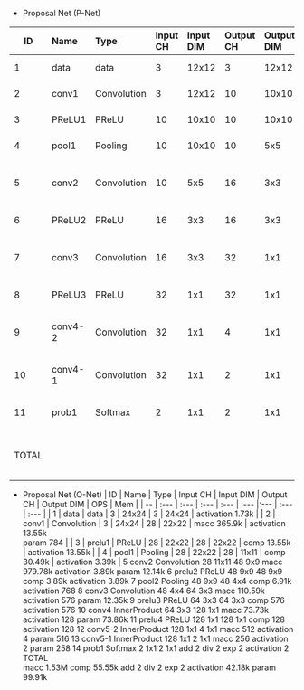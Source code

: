* Proposal Net (P-Net)

| ID | Name | Type | Input CH | Input DIM | Output CH | Output DIM | OPS | Mem |
| -- | :--- | :--- | :--- | :--- | :--- |:--- | :--- | :--- | 
| 1	| data	| data		| 3	| 12x12	| 3	| 12x12		| activation	432 | 
| 2	| conv1	| Convolution	| 3	| 12x12	| 10	| 10x10 |	macc	27k | activation	1000 | param	280| 
| 3	| PReLU1| 	PReLU	| 	10	| 10x10	| 10	| 10x10	| comp	1000 | activation	1000 | 
| 4	| pool1	| Pooling	| 	10	| 10x10	| 10	| 5x5	| comp	1000 | activation	250 | 
| 5	| conv2	| Convolution	| 10	| 5x5	| 16	| 3x3	| macc	12.96k | activation	144<br>param	1.46k | 
| 6	| PReLU2| 	PReLU	| 	16	| 3x3	| 16	| 3x3	| comp	144 | activation	144
| 7	| conv3	| Convolution		| 16	| 3x3	| 32	| 1x1	| macc	4.61k | activation	32<br>param	4.64k | 
| 8	| PReLU3| 	PReLU		| 32	| 1x1	| 32	| 1x1	| comp	32 | activation	32| 
| 9	| conv4-2	| Convolution	| 	32	| 1x1	| 4	| 1x1 | 	macc	128 | activation	4<br>param	132| 
| 10	| conv4-1	| Convolution	| 	32	| 1x1	| 2	| 1x1	| macc	64 | activation	2<br>param	66 | 
| 11	| prob1	| Softmax		| 2	| 1x1	| 2	| 1x1 | add	2<br>div	2<br>exp	2 | activation	2 |
| TOTAL | | | | | | |	macc	44.76k<br>comp	2.18k | add	2<br>div	2<br>exp	2 | activation	3.04k<br>param	6.57k |

* Proposal Net (O-Net)
| ID | Name | Type | Input CH | Input DIM | Output CH | Output DIM | OPS | Mem |
| -- | :--- | :--- | :--- | :--- | :--- |:--- | :--- | :--- | 
| 1	| data	| data		| 3	| 24x24	| 3	| 24x24 | activation	1.73k | 
| 2	| conv1	| Convolution	| 	3	| 24x24	| 28	| 22x22 | 	macc	365.9k | activation	13.55k<br>param	784 | 
| 3	| prelu1	| PReLU	| 	28	| 22x22	| 28	| 22x22 | comp	13.55k | activation	13.55k | 
| 4	| pool1	| Pooling	| 28	| 22x22	| 28	| 11x11	| comp	30.49k | activation	3.39k | 
5	conv2	Convolution		28	11x11	48	9x9	
macc	979.78k
activation	3.89k
param	12.14k
6	prelu2	PReLU		48	9x9	48	9x9	
comp	3.89k
activation	3.89k
7	pool2	Pooling		48	9x9	48	4x4	
comp	6.91k
activation	768
8	conv3	Convolution		48	4x4	64	3x3	
macc	110.59k
activation	576
param	12.35k
9	prelu3	PReLU		64	3x3	64	3x3	
comp	576
activation	576
10	conv4	InnerProduct		64	3x3	128	1x1	
macc	73.73k
activation	128
param	73.86k
11	prelu4	PReLU		128	1x1	128	1x1	
comp	128
activation	128
12	conv5-2	InnerProduct		128	1x1	4	1x1	
macc	512
activation	4
param	516
13	conv5-1	InnerProduct		128	1x1	2	1x1	
macc	256
activation	2
param	258
14	prob1	Softmax		2	1x1	2	1x1	
add	2
div	2
exp	2
activation	2
TOTAL							
macc	1.53M
comp	55.55k
add	2
div	2
exp	2
activation	42.18k
param	99.91k
